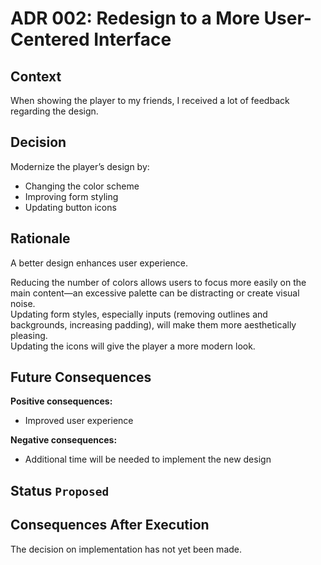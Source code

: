 # ADR 002: Redesign to a More User-Centered Interface

## Context

When showing the player to my friends, I received a lot of feedback regarding the design.

## Decision

Modernize the player’s design by:

- Changing the color scheme
- Improving form styling
- Updating button icons

## Rationale

A better design enhances user experience.

Reducing the number of colors allows users to focus more easily on the main content—an excessive palette can be distracting or create visual noise.  
Updating form styles, especially inputs (removing outlines and backgrounds, increasing padding), will make them more aesthetically pleasing.  
Updating the icons will give the player a more modern look.

## Future Consequences

**Positive consequences:**

- Improved user experience

**Negative consequences:**

- Additional time will be needed to implement the new design

## Status `Proposed`

## Consequences After Execution

The decision on implementation has not yet been made.
